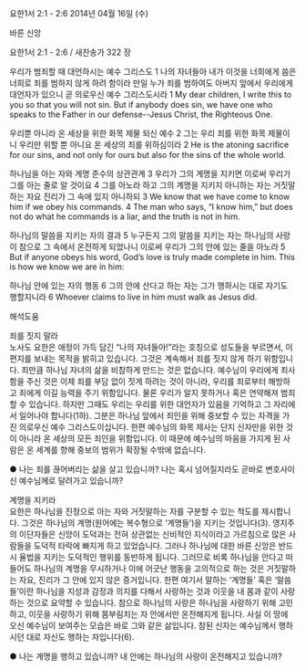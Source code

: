 요한1서 2:1 - 2:6 
2014년 04월 16일 (수)

바른 신앙



요한1서 2:1 - 2:6 / 새찬송가 322 장


우리가 범죄할 때 대언하시는 예수 그리스도
1 나의 자녀들아 내가 이것을 너희에게 씀은 너희로 죄를 범하지 않게 하려 함이라 만일 누가 죄를 범하여도 아버지 앞에서 우리에게 대언자가 있으니 곧 의로우신 예수 그리스도시라
1 My dear children, I write this to you so that you will not sin. But if anybody does sin, we have one who speaks to the Father in our defense--Jesus Christ, the Righteous One.   

우리뿐 아니라 온 세상을 위한 화목 제물 되신 예수
2 그는 우리 죄를 위한 화목 제물이니 우리만 위할 뿐 아니요 온 세상의 죄를 위하심이라 
2 He is the atoning sacrifice for our sins, and not only for ours but also for the sins of the whole world.   

하나님을 아는 자와 계명 준수의 상관관계
3 우리가 그의 계명을 지키면 이로써 우리가 그를 아는 줄로 알 것이요 4 그를 아노라 하고 그의 계명을 지키지 아니하는 자는 거짓말하는 자요 진리가 그 속에 있지 아니하되 
3 We know that we have come to know him if we obey his commands. 4 The man who says, “I know him,” but does not do what he commands is a liar, and the truth is not in him. 

하나님의 말씀을 지키는 자의 결과 
5 누구든지 그의 말씀을 지키는 자는 하나님의 사랑이 참으로 그 속에서 온전하게 되었나니 이로써 우리가 그의 안에 있는 줄을 아노라 
5 But if anyone obeys his word, God’s love is truly made complete in him. This is how we know we are in him:  

하나님 안에 있는 자의 행동
6 그의 안에 산다고 하는 자는 그가 행하시는 대로 자기도 행할지니라 
6 Whoever claims to live in him must walk as Jesus did.

해석도움





죄를 짓지 말라  
노사도 요한은 애정이 가득 담긴 “나의 자녀들아!”라는 호칭으로 성도들을 부르면서, 이 편지를 보내는 목적을 밝히고 있습니다. 그것은 계속해서 죄를 짓지 않게 하기 위함입니다. 죄만큼 하나님 자녀의 삶을 비참하게 만드는 것은 없습니다. 예수님이 우리에게 죄사함을 주신 것은 이제 죄를 부담 없이 짓게 하려는 것이 아니라, 우리를 죄로부터 해방하고 죄에게 이길 능력을 주기 위함입니다. 물론 우리가 알지 못하거나 혹은 연약해져 범죄할 수 있습니다. 하지만 그때도 우리는 우리를 위한 대언자가 있음을 기억하고 그 자리에서 일어나야 합니다(1하). 그분은 하나님 앞에서 죄인을 위해 중보할 수 있는 자격을 가진 의로우신 예수 그리스도이십니다. 한편 예수님의 화목 제사는 단지 신자만을 위한 것이 아니라 온 세상의 모든 죄인을 위함입니다. 이 때문에 예수님의 마음을 가지게 된 사람은 온 세계를 향해 중보의 범위가 확장될 수밖에 없습니다. 

● 나는 죄를 끊어버리는 삶을 살고 있습니까? 나는 혹시 넘어질지라도 곧바로 변호사이신 예수님께로 달려가고 있습니까?  

계명을 지키라  
요한은 하나님을 진정으로 아는 자와 거짓말하는 자를 구분할 수 있는 척도를 제시합니다. 그것은 하나님의 계명(원어에는 복수형으로 ‘계명들’)을 지키는 것입니다(3). 영지주의 이단자들은 신앙이 도덕과는 전혀 상관없는 신비적인 지식이라고 가르침으로 많은 사람들을 도덕적 타락에 빠지게 하고 있었습니다. 그러나 하나님에 대한 바른 신앙은 반드시 율법을 지키는 도덕적인 행위를 동반하게 됩니다. 그러므로 비록 하나님을 안다고 떠들어도 하나님의 계명을 무시하거나 이에 어긋난 행동을 고의적으로 하는 것은 거짓말하는 자요, 진리가 그 안에 있지 않은 증거입니다. 한편 여기서 말하는 ‘계명들’ 혹은 ‘말씀들’이란 하나님을 지성과 감정과 의지를 다해서 사랑하는 것과 이웃을 내 몸과 같이 사랑하는 것으로 요약할 수 있습니다. 참으로 하나님의 사랑은 하나님을 사랑하기 위해 고민하고, 이웃을 사랑하기 위해 몸부림치는 자 안에서만 온전해지게 됩니다. 사실 이 땅에 오신 예수님이 보여주는 모습은 바로 그와 같은 삶입니다. 참된 신자는 예수님께서 행하시던 대로 자신도 행하는 자입니다(6).  

● 나는 계명을 행하고 있습니까? 내 안에는 하나님의 사랑이 온전해지고 있습니까?